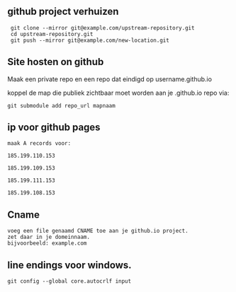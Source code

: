 
## github project verhuizen

```
 git clone --mirror git@example.com/upstream-repository.git
 cd upstream-repository.git
 git push --mirror git@example.com/new-location.git
 ```

## Site hosten on github

Maak een private repo en een repo dat eindigd op username.github.io

koppel de map die publiek zichtbaar moet worden aan je .github.io repo
via:

```
git submodule add repo_url mapnaam
```

## ip voor github pages

```
maak A records voor:

185.199.110.153
	
185.199.109.153
	
185.199.111.153
	
185.199.108.153
```

## Cname

```
voeg een file genaamd CNAME toe aan je github.io project.
zet daar in je domeinnaam. 
bijvoorbeeld: example.com
```

## line endings voor windows.

```
git config --global core.autocrlf input
```
